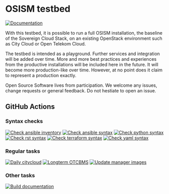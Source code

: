# OSISM testbed

[![Documentation](https://img.shields.io/static/v1?label=&message=documentation&color=blue)](https://docs.osism.tech/testbed)

With this testbed, it is possible to run a full OSISM installation, the baseline
of the Sovereign Cloud Stack, on an existing OpenStack environment such as City
Cloud or Open Telekom Cloud.

The testbed is intended as a playground. Further services and integration will be
added over time. More and more best practices and experiences from the productive
installations will be included here in the future. It will become more production-like
over time. However, at no point does it claim to represent a production exactly.

Open Source Software lives from participation. We welcome any issues, change requests
or general feedback. Do not hestiate to open an issue.

## GitHub Actions

### Syntax checks

[![Check ansible inventory](https://github.com/osism/testbed/actions/workflows/check-ansible-inventory.yml/badge.svg)](https://github.com/osism/testbed/actions/workflows/check-ansible-inventory.yml)
[![Check ansible syntax](https://github.com/osism/testbed/actions/workflows/check-ansible-syntax.yml/badge.svg)](https://github.com/osism/testbed/actions/workflows/check-ansible-syntax.yml)
[![Check python syntax](https://github.com/osism/testbed/actions/workflows/check-python-syntax.yml/badge.svg)](https://github.com/osism/testbed/actions/workflows/check-python-syntax.yml)
[![Check rst syntax](https://github.com/osism/testbed/actions/workflows/check-rst-syntax.yml/badge.svg)](https://github.com/osism/testbed/actions/workflows/check-rst-syntax.yml)
[![Check terraform syntax](https://github.com/osism/testbed/actions/workflows/check-terraform-syntax.yml/badge.svg)](https://github.com/osism/testbed/actions/workflows/check-terraform-syntax.yml)
[![Check yaml syntax](https://github.com/osism/testbed/actions/workflows/check-yaml-syntax.yml/badge.svg)](https://github.com/osism/testbed/actions/workflows/check-yaml-syntax.yml)

### Regular tasks

[![Daily citycloud](https://github.com/osism/testbed/actions/workflows/daily-citycloud.yml/badge.svg)](https://github.com/osism/testbed/actions/workflows/daily-citycloud.yml)
[![Longterm OTCBMS](https://github.com/osism/testbed/actions/workflows/longterm-otcbms.yml/badge.svg)](https://github.com/osism/testbed/actions/workflows/longterm-otcbms.yml)
[![Update manager images](https://github.com/osism/testbed/actions/workflows/update-manager-images.yml/badge.svg)](https://github.com/osism/testbed/actions/workflows/update-manager-images.yml)

### Other tasks

[![Build documentation](https://github.com/osism/testbed/actions/workflows/build-documentation.yml/badge.svg)](https://github.com/osism/testbed/actions/workflows/build-documentation.yml)
